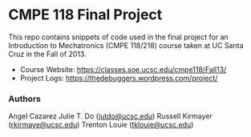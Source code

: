 # CMPE 118 Final Project

This repo contains snippets of code used in the final project for an Introduction to Mechatronics (CMPE 118/218) course taken at UC Santa Cruz in the Fall of 2013.

* Course Website: https://classes.soe.ucsc.edu/cmpe118/Fall13/
* Project Logs: https://thedebuggers.wordpress.com/project/

### Authors

Angel Cazarez
Julie T. Do (jutdo@ucsc.edu)
Russell Kirmayer (rkirmaye@ucsc.edu)
Trenton Louie  (tklouie@ucsc.edu)
